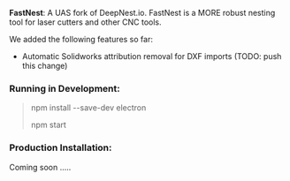 **FastNest**: A UAS fork of DeepNest.io. FastNest is a MORE robust nesting tool for laser cutters and other CNC tools.

We added the following features so far:
- Automatic Solidworks attribution removal for DXF imports (TODO: push this change)

### Running in Development:
> npm install --save-dev electron
>
> npm start

### Production Installation:
Coming soon .....